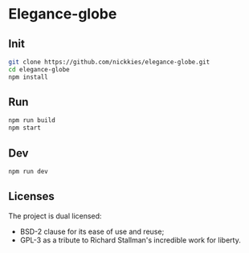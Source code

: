 # Elegance-globe

## Init

```bash
git clone https://github.com/nickkies/elegance-globe.git
cd elegance-globe
npm install
```

## Run

```bash
npm run build
npm start
```

## Dev

```bash
npm run dev
```

## Licenses

The project is dual licensed:

- BSD-2 clause for its ease of use and reuse;
- GPL-3 as a tribute to Richard Stallman's incredible work for liberty.

